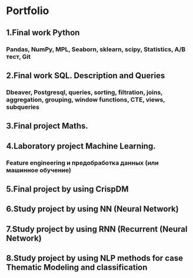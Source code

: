 # Portfolio
## 1.Final work Python

### Pandas, NumPy, MPL, Seaborn, sklearn, scipy, Statistics, A/B тест, Git

## 2.Final work SQL. Description and Queries

### Dbeaver, Postgresql, queries, sorting, filtration, joins, aggregation, grouping, window functions, CTE, views, subqueries

## 3.Final project Maths.

## 4.Laboratory project Machine Learning.

### Feature engineering и предобработка данных (или машинное обучение)

## 5.Final project by using CrispDM

## 6.Study project by using NN (Neural Network)

## 7.Study project by using RNN (Recurrent (Neural Network)

## 8.Study project by using NLP methods for case Thematic Modeling and classification